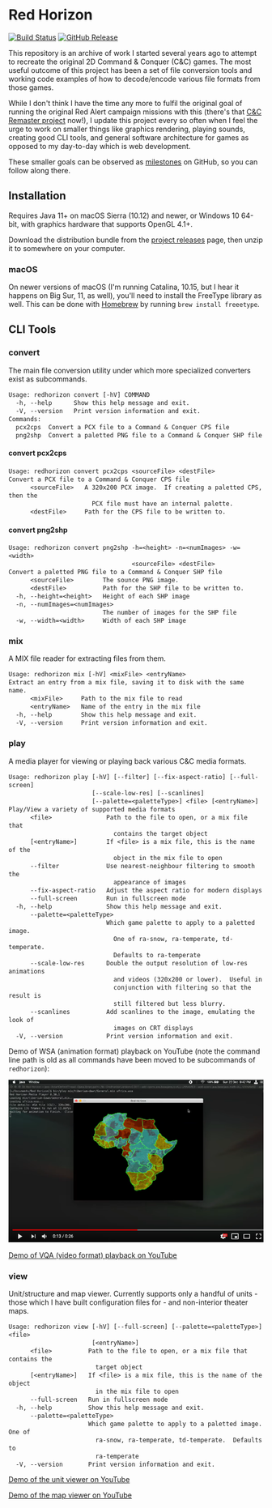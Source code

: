 
Red Horizon
===========

[![Build Status](https://github.com/ultraq/redhorizon/actions/workflows/build.yml/badge.svg)](https://github.com/ultraq/redhorizon/actions)
[![GitHub Release](https://img.shields.io/github/release/ultraq/redhorizon.svg?maxAge=3600)](https://github.com/ultraq/redhorizon/releases/latest)

This repository is an archive of work I started several years ago to attempt to
recreate the original 2D Command & Conquer (C&C) games.  The most useful outcome
of this project has been a set of file conversion tools and working code
examples of how to decode/encode various file formats from those games.

While I don't think I have the time any more to fulfil the original goal of
running the original Red Alert campaign missions with this (there's that [C&C
Remaster project](https://www.ea.com/en-gb/games/command-and-conquer/command-and-conquer-remastered)
now!), I update this project every so often when I feel the urge to work on
smaller things like graphics rendering, playing sounds, creating good CLI tools,
and general software architecture for games as opposed to my day-to-day which is
web development.

These smaller goals can be observed as [milestones](https://github.com/ultraq/redhorizon/milestones)
on GitHub, so you can follow along there.


Installation
------------

Requires Java 11+ on macOS Sierra (10.12) and newer, or Windows 10 64-bit, with
graphics hardware that supports OpenGL 4.1+.

Download the distribution bundle from the [project releases](https://github.com/ultraq/redhorizon/releases)
page, then unzip it to somewhere on your computer.

### macOS

On newer versions of macOS (I'm running Catalina, 10.15, but I hear it happens
on Big Sur, 11, as well), you'll need to install the FreeType library as well.
This can be done with [Homebrew](https://brew.sh/) by running `brew install
freeetype`.


CLI Tools
---------

### convert

The main file conversion utility under which more specialized converters exist
as subcommands.

```
Usage: redhorizon convert [-hV] COMMAND
  -h, --help      Show this help message and exit.
  -V, --version   Print version information and exit.
Commands:
  pcx2cps  Convert a PCX file to a Command & Conquer CPS file
  png2shp  Convert a paletted PNG file to a Command & Conquer SHP file
```

#### convert pcx2cps

```
Usage: redhorizon convert pcx2cps <sourceFile> <destFile>
Convert a PCX file to a Command & Conquer CPS file
      <sourceFile>   A 320x200 PCX image.  If creating a paletted CPS, then the
                       PCX file must have an internal palette.
      <destFile>     Path for the CPS file to be written to.
```

#### convert png2shp

```
Usage: redhorizon convert png2shp -h=<height> -n=<numImages> -w=<width>
                                  <sourceFile> <destFile>
Convert a paletted PNG file to a Command & Conquer SHP file
      <sourceFile>        The sounce PNG image.
      <destFile>          Path for the SHP file to be written to.
  -h, --height=<height>   Height of each SHP image
  -n, --numImages=<numImages>
                          The number of images for the SHP file
  -w, --width=<width>     Width of each SHP image
```

### mix

A MIX file reader for extracting files from them.

```
Usage: redhorizon mix [-hV] <mixFile> <entryName>
Extract an entry from a mix file, saving it to disk with the same name.
      <mixFile>     Path to the mix file to read
      <entryName>   Name of the entry in the mix file
  -h, --help        Show this help message and exit.
  -V, --version     Print version information and exit.
```

### play

A media player for viewing or playing back various C&C media formats.

```
Usage: redhorizon play [-hV] [--filter] [--fix-aspect-ratio] [--full-screen]
                       [--scale-low-res] [--scanlines]
                       [--palette=<paletteType>] <file> [<entryName>]
Play/View a variety of supported media formats
      <file>               Path to the file to open, or a mix file that
                             contains the target object
      [<entryName>]        If <file> is a mix file, this is the name of the
                             object in the mix file to open
      --filter             Use nearest-neighbour filtering to smooth the
                             appearance of images
      --fix-aspect-ratio   Adjust the aspect ratio for modern displays
      --full-screen        Run in fullscreen mode
  -h, --help               Show this help message and exit.
      --palette=<paletteType>
                           Which game palette to apply to a paletted image.
                             One of ra-snow, ra-temperate, td-temperate.
                             Defaults to ra-temperate
      --scale-low-res      Double the output resolution of low-res animations
                             and videos (320x200 or lower).  Useful in
                             conjunction with filtering so that the result is
                             still filtered but less blurry.
      --scanlines          Add scanlines to the image, emulating the look of
                             images on CRT displays
  -V, --version            Print version information and exit.
```

Demo of WSA (animation format) playback on YouTube (note the command line path
is old as all commands have been moved to be subcommands of `redhorizon`):

[![Red Horizon - Play WSA file demo](screenshot-of-wsa-demo.png)](https://www.youtube.com/watch?v=mp7A6EMWupY)

[Demo of VQA (video format) playback on YouTube](https://www.youtube.com/watch?v=3jpLoEJ22xc)

### view

Unit/structure and map viewer.  Currently supports only a handful of units -
those which I have built configuration files for - and non-interior theater
maps.

```
Usage: redhorizon view [-hV] [--full-screen] [--palette=<paletteType>] <file>
                       [<entryName>]
      <file>          Path to the file to open, or a mix file that contains the
                        target object
      [<entryName>]   If <file> is a mix file, this is the name of the object
                        in the mix file to open
      --full-screen   Run in fullscreen mode
  -h, --help          Show this help message and exit.
      --palette=<paletteType>
                      Which game palette to apply to a paletted image.  One of
                        ra-snow, ra-temperate, td-temperate.  Defaults to
                        ra-temperate
  -V, --version       Print version information and exit.
```

[Demo of the unit viewer on YouTube](https://www.youtube.com/watch?v=UihLl4ALbnw)

[Demo of the map viewer on YouTube](https://youtu.be/zPHCF8BfkKU)
